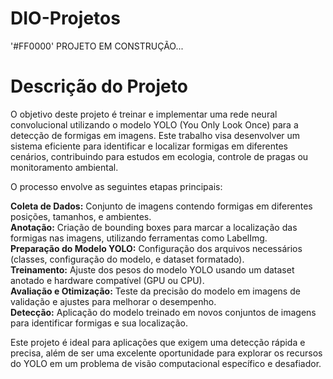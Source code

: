 # DIO-Projetos

'#FF0000' PROJETO EM CONSTRUÇÃO... 



# Descrição do Projeto
O objetivo deste projeto é treinar e implementar uma rede neural convolucional utilizando o modelo YOLO (You Only Look Once) para a detecção de formigas em imagens. Este trabalho visa desenvolver um sistema eficiente para identificar e localizar formigas em diferentes cenários, contribuindo para estudos em ecologia, controle de pragas ou monitoramento ambiental.

O processo envolve as seguintes etapas principais:

**Coleta de Dados:** Conjunto de imagens contendo formigas em diferentes posições, tamanhos, e ambientes. </br>
**Anotação:** Criação de bounding boxes para marcar a localização das formigas nas imagens, utilizando ferramentas como LabelImg.</br>
**Preparação do Modelo YOLO:** Configuração dos arquivos necessários (classes, configuração do modelo, e dataset formatado).</br>
**Treinamento:** Ajuste dos pesos do modelo YOLO usando um dataset anotado e hardware compatível (GPU ou CPU).</br>
**Avaliação e Otimização:** Teste da precisão do modelo em imagens de validação e ajustes para melhorar o desempenho.</br>
**Detecção:** Aplicação do modelo treinado em novos conjuntos de imagens para identificar formigas e sua localização.</br>

Este projeto é ideal para aplicações que exigem uma detecção rápida e precisa, além de ser uma excelente oportunidade para explorar os recursos do YOLO em um problema de visão computacional específico e desafiador.

